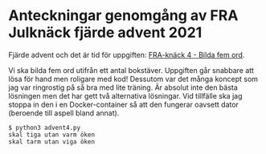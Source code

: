 # Anteckningar genomgång av FRA Julknäck fjärde advent 2021

Fjärde advent och det är tid för uppgiften: [FRA-knäck 4 - Bilda fem ord](https://fra.se/nyheter/nyheter/nyhetsarkiv/news/fraknack4bildafemord.5.3421f87617d5c90b1824b.html).

Vi ska bilda fem ord utifrån ett antal bokstäver. Uppgiften går snabbare att lösa för hand men roligare med kod! Dessutom var det många koncept som jag var ringrostig på så bra med lite träning. Är absolut inte den bästa lösningen men det har gett två alternativa lösningar. Vid tillfälle ska jag stoppa in den i en Docker-container så att den fungerar oavsett dator (beroende till aspell bland annat).

    $ python3 advent4.py
    skal tiga utan varm öken
    skal tarm utan viga öken
